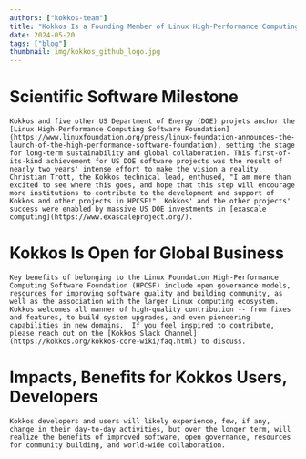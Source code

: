 ```yaml
---
authors: ["kokkos-team"]
title: "Kokkos Is a Founding Member of Linux High-Performance Computing Software Foundation"
date: 2024-05-20
tags: ["blog"]
thumbnail: img/kokkos_github_logo.jpg
---
```



# Scientific Software Milestone
 
    Kokkos and five other US Department of Energy (DOE) projets anchor the [Linux High-Performance Computing Software Foundation](https://www.linuxfoundation.org/press/linux-foundation-announces-the-launch-of-the-high-performance-software-foundation), setting the stage for long-term sustainability and global collaboration. This first-of-its-kind achievement for US DOE software projects was the result of nearly two years' intense effort to make the vision a reality.  Christian Trott, the Kokkos technical lead, enthused, "I am more than excited to see where this goes, and hope that this step will encourage more institutions to contribute to the development and support of Kokkos and other projects in HPCSF!"  Kokkos' and the other projects' success were enabled by massive US DOE investments in [exascale computing](https://www.exascaleproject.org/). 


# Kokkos Is Open for Global Business

    Key benefits of belonging to the Linux Foundation High-Performance Computing Software Foundation (HPCSF) include open governance models, resources for improving software quality and building community, as well as the association with the larger Linux computing ecosystem.  Kokkos welcomes all manner of high-quality contribution -- from fixes and features, to build system upgrades, and even pioneering capabilities in new domains.  If you feel inspired to contribute, please reach out on the [Kokkos Slack Channel](https://kokkos.org/kokkos-core-wiki/faq.html) to discuss.    

# Impacts, Benefits for Kokkos Users, Developers

    Kokkos developers and users will likely experience, few, if any, change in their day-to-day activities, but over the longer term, will realize the benefits of improved software, open governance, resources for community building, and world-wide collaboration.
